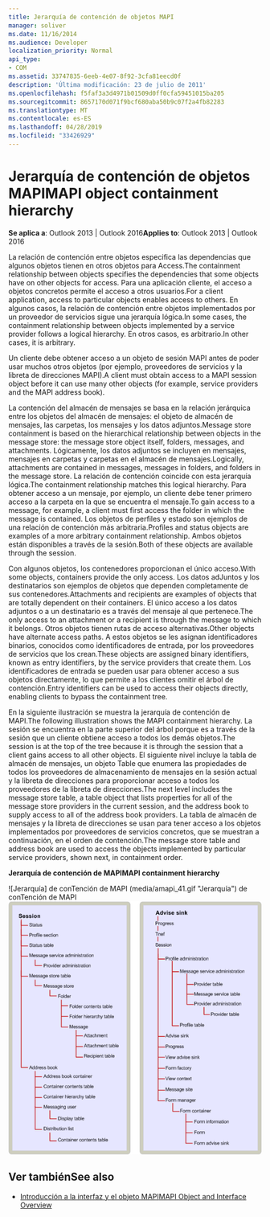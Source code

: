 ```yaml
---
title: Jerarquía de contención de objetos MAPI
manager: soliver
ms.date: 11/16/2014
ms.audience: Developer
localization_priority: Normal
api_type:
- COM
ms.assetid: 33747835-6eeb-4e07-8f92-3cfa81eecd0f
description: 'Última modificación: 23 de julio de 2011'
ms.openlocfilehash: f5faf3a3d4971b01509d0ff0cfa59451015ba205
ms.sourcegitcommit: 8657170d071f9bcf680aba50b9c07f2a4fb82283
ms.translationtype: MT
ms.contentlocale: es-ES
ms.lasthandoff: 04/28/2019
ms.locfileid: "33426929"
---
```

# <a name="mapi-object-containment-hierarchy"></a><span data-ttu-id="fbefd-103">Jerarquía de contención de objetos MAPI</span><span class="sxs-lookup"><span data-stu-id="fbefd-103">MAPI object containment hierarchy</span></span>
  
<span data-ttu-id="fbefd-104">**Se aplica a**: Outlook 2013 | Outlook 2016</span><span class="sxs-lookup"><span data-stu-id="fbefd-104">**Applies to**: Outlook 2013 | Outlook 2016</span></span> 
  
<span data-ttu-id="fbefd-105">La relación de contención entre objetos especifica las dependencias que algunos objetos tienen en otros objetos para Access.</span><span class="sxs-lookup"><span data-stu-id="fbefd-105">The containment relationship between objects specifies the dependencies that some objects have on other objects for access.</span></span> <span data-ttu-id="fbefd-106">Para una aplicación cliente, el acceso a objetos concretos permite el acceso a otros usuarios.</span><span class="sxs-lookup"><span data-stu-id="fbefd-106">For a client application, access to particular objects enables access to others.</span></span> <span data-ttu-id="fbefd-107">En algunos casos, la relación de contención entre objetos implementados por un proveedor de servicios sigue una jerarquía lógica.</span><span class="sxs-lookup"><span data-stu-id="fbefd-107">In some cases, the containment relationship between objects implemented by a service provider follows a logical hierarchy.</span></span> <span data-ttu-id="fbefd-108">En otros casos, es arbitrario.</span><span class="sxs-lookup"><span data-stu-id="fbefd-108">In other cases, it is arbitrary.</span></span> 
  
<span data-ttu-id="fbefd-109">Un cliente debe obtener acceso a un objeto de sesión MAPI antes de poder usar muchos otros objetos (por ejemplo, proveedores de servicios y la libreta de direcciones MAPI).</span><span class="sxs-lookup"><span data-stu-id="fbefd-109">A client must obtain access to a MAPI session object before it can use many other objects (for example, service providers and the MAPI address book).</span></span>
  
<span data-ttu-id="fbefd-110">La contención del almacén de mensajes se basa en la relación jerárquica entre los objetos del almacén de mensajes: el objeto de almacén de mensajes, las carpetas, los mensajes y los datos adjuntos.</span><span class="sxs-lookup"><span data-stu-id="fbefd-110">Message store containment is based on the hierarchical relationship between objects in the message store: the message store object itself, folders, messages, and attachments.</span></span> <span data-ttu-id="fbefd-111">Lógicamente, los datos adjuntos se incluyen en mensajes, mensajes en carpetas y carpetas en el almacén de mensajes.</span><span class="sxs-lookup"><span data-stu-id="fbefd-111">Logically, attachments are contained in messages, messages in folders, and folders in the message store.</span></span> <span data-ttu-id="fbefd-112">La relación de contención coincide con esta jerarquía lógica.</span><span class="sxs-lookup"><span data-stu-id="fbefd-112">The containment relationship matches this logical hierarchy.</span></span> <span data-ttu-id="fbefd-113">Para obtener acceso a un mensaje, por ejemplo, un cliente debe tener primero acceso a la carpeta en la que se encuentra el mensaje.</span><span class="sxs-lookup"><span data-stu-id="fbefd-113">To gain access to a message, for example, a client must first access the folder in which the message is contained.</span></span> <span data-ttu-id="fbefd-114">Los objetos de perfiles y estado son ejemplos de una relación de contención más arbitraria.</span><span class="sxs-lookup"><span data-stu-id="fbefd-114">Profiles and status objects are examples of a more arbitrary containment relationship.</span></span> <span data-ttu-id="fbefd-115">Ambos objetos están disponibles a través de la sesión.</span><span class="sxs-lookup"><span data-stu-id="fbefd-115">Both of these objects are available through the session.</span></span> 
  
<span data-ttu-id="fbefd-116">Con algunos objetos, los contenedores proporcionan el único acceso.</span><span class="sxs-lookup"><span data-stu-id="fbefd-116">With some objects, containers provide the only access.</span></span> <span data-ttu-id="fbefd-117">Los datos adJuntos y los destinatarios son ejemplos de objetos que dependen completamente de sus contenedores.</span><span class="sxs-lookup"><span data-stu-id="fbefd-117">Attachments and recipients are examples of objects that are totally dependent on their containers.</span></span> <span data-ttu-id="fbefd-118">El único acceso a los datos adjuntos o a un destinatario es a través del mensaje al que pertenece.</span><span class="sxs-lookup"><span data-stu-id="fbefd-118">The only access to an attachment or a recipient is through the message to which it belongs.</span></span> <span data-ttu-id="fbefd-119">Otros objetos tienen rutas de acceso alternativas.</span><span class="sxs-lookup"><span data-stu-id="fbefd-119">Other objects have alternate access paths.</span></span> <span data-ttu-id="fbefd-120">A estos objetos se les asignan identificadores binarios, conocidos como identificadores de entrada, por los proveedores de servicios que los crean.</span><span class="sxs-lookup"><span data-stu-id="fbefd-120">These objects are assigned binary identifiers, known as entry identifiers, by the service providers that create them.</span></span> <span data-ttu-id="fbefd-121">Los identificadores de entrada se pueden usar para obtener acceso a sus objetos directamente, lo que permite a los clientes omitir el árbol de contención.</span><span class="sxs-lookup"><span data-stu-id="fbefd-121">Entry identifiers can be used to access their objects directly, enabling clients to bypass the containment tree.</span></span> 
  
<span data-ttu-id="fbefd-122">En la siguiente ilustración se muestra la jerarquía de contención de MAPI.</span><span class="sxs-lookup"><span data-stu-id="fbefd-122">The following illustration shows the MAPI containment hierarchy.</span></span> <span data-ttu-id="fbefd-123">La sesión se encuentra en la parte superior del árbol porque es a través de la sesión que un cliente obtiene acceso a todos los demás objetos.</span><span class="sxs-lookup"><span data-stu-id="fbefd-123">The session is at the top of the tree because it is through the session that a client gains access to all other objects.</span></span> <span data-ttu-id="fbefd-124">El siguiente nivel incluye la tabla de almacén de mensajes, un objeto Table que enumera las propiedades de todos los proveedores de almacenamiento de mensajes en la sesión actual y la libreta de direcciones para proporcionar acceso a todos los proveedores de la libreta de direcciones.</span><span class="sxs-lookup"><span data-stu-id="fbefd-124">The next level includes the message store table, a table object that lists properties for all of the message store providers in the current session, and the address book to supply access to all of the address book providers.</span></span> <span data-ttu-id="fbefd-125">La tabla de almacén de mensajes y la libreta de direcciones se usan para tener acceso a los objetos implementados por proveedores de servicios concretos, que se muestran a continuación, en el orden de contención.</span><span class="sxs-lookup"><span data-stu-id="fbefd-125">The message store table and address book are used to access the objects implemented by particular service providers, shown next, in containment order.</span></span>
  
<span data-ttu-id="fbefd-126">**Jerarquía de contención de MAPI**</span><span class="sxs-lookup"><span data-stu-id="fbefd-126">**MAPI containment hierarchy**</span></span>
  
<span data-ttu-id="fbefd-127">![Jerarquía] de conTención de MAPI (media/amapi_41.gif "Jerarquía") de conTención de MAPI</span><span class="sxs-lookup"><span data-stu-id="fbefd-127">![MAPI containment hierarchy](media/amapi_41.gif "MAPI containment hierarchy")</span></span>
  
## <a name="see-also"></a><span data-ttu-id="fbefd-128">Ver también</span><span class="sxs-lookup"><span data-stu-id="fbefd-128">See also</span></span>

- [<span data-ttu-id="fbefd-129">Introducción a la interfaz y el objeto MAPI</span><span class="sxs-lookup"><span data-stu-id="fbefd-129">MAPI Object and Interface Overview</span></span>](mapi-object-and-interface-overview.md)

